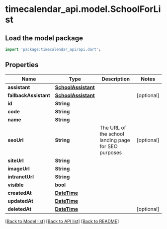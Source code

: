 # timecalendar_api.model.SchoolForList

## Load the model package
```dart
import 'package:timecalendar_api/api.dart';
```

## Properties
Name | Type | Description | Notes
------------ | ------------- | ------------- | -------------
**assistant** | [**SchoolAssistant**](SchoolAssistant.md) |  | 
**fallbackAssistant** | [**SchoolAssistant**](SchoolAssistant.md) |  | [optional] 
**id** | **String** |  | 
**code** | **String** |  | 
**name** | **String** |  | 
**seoUrl** | **String** | The URL of the school landing page for SEO purposes | [optional] 
**siteUrl** | **String** |  | 
**imageUrl** | **String** |  | 
**intranetUrl** | **String** |  | 
**visible** | **bool** |  | 
**createdAt** | [**DateTime**](DateTime.md) |  | 
**updatedAt** | [**DateTime**](DateTime.md) |  | 
**deletedAt** | [**DateTime**](DateTime.md) |  | [optional] 

[[Back to Model list]](../README.md#documentation-for-models) [[Back to API list]](../README.md#documentation-for-api-endpoints) [[Back to README]](../README.md)


